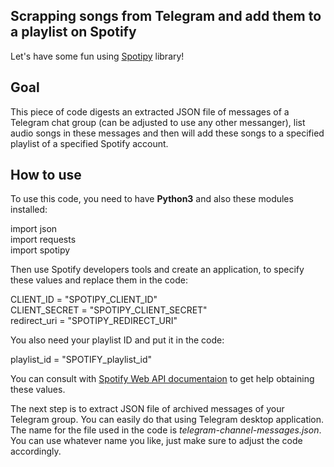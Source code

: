 ## Scrapping songs from Telegram and add them to a playlist on Spotify
Let's have some fun using [Spotipy](https://spotipy.readthedocs.io/en/2.22.1/) library!

## Goal
This piece of code digests an extracted JSON file of messages of a Telegram chat group (can be adjusted to use any other messanger), list audio songs in these messages and then will add these songs to a specified playlist of a specified Spotify account.

## How to use
To use this code, you need to have **Python3** and also these modules installed:

import json  
import requests  
import spotipy

Then use Spotify developers tools and create an application, to specify these values and replace them in the code:  

CLIENT_ID = "SPOTIPY_CLIENT_ID"  
CLIENT_SECRET = "SPOTIPY_CLIENT_SECRET"  
redirect_uri = "SPOTIPY_REDIRECT_URI"  


You also need your playlist ID and put it in the code:  

playlist_id = "SPOTIFY_playlist_id"  


You can consult with [Spotify Web API documentaion](https://developer.spotify.com/documentation/web-api) to get help obtaining these values.  

The next step is to extract JSON file of archived messages of your Telegram group. You can easily do that using Telegram desktop application. The name for the file used in the code is *telegram-channel-messages.json*. You can use whatever name you like, just make sure to adjust the code accordingly.  

